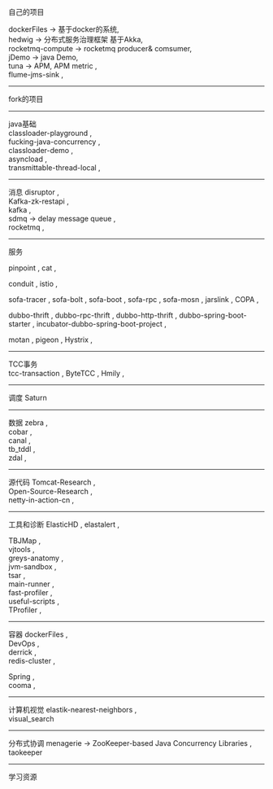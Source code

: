 自己的项目

dockerFiles -> 基于docker的系统,  
hedwig -> 分布式服务治理框架  基于Akka,  
rocketmq-compute -> rocketmq producer& comsumer,  
jDemo -> java Demo,  
tuna -> APM, APM metric ,  
flume-jms-sink ,  

-----

fork的项目

-----
java基础  
classloader-playground ,  
fucking-java-concurrency ,  
classloader-demo ,  
asyncload ,  
transmittable-thread-local ,  

---
消息
disruptor ,  
Kafka-zk-restapi ,  
kafka ,  
sdmq  -> delay message queue ,  
rocketmq ,  

---
服务


pinpoint , 
cat ,  

conduit ,
istio ,  

sofa-tracer ,
sofa-bolt ,
sofa-boot ,
sofa-rpc ,
sofa-mosn ,
jarslink ,
COPA ,  

dubbo-thrift ,
dubbo-rpc-thrift ,
dubbo-http-thrift ,
dubbo-spring-boot-starter ,
incubator-dubbo-spring-boot-project ,  

motan ,
pigeon ,
Hystrix ,  

----
TCC事务  
tcc-transaction  , 
ByteTCC  ,
Hmily  ,

---
调度
Saturn  

---
数据
zebra ,  
cobar  ,  
canal  ,  
tb_tddl  ,  
zdal  ,  

---
源代码
Tomcat-Research ,  
Open-Source-Research ,  
netty-in-action-cn ,  


---
工具和诊断
ElasticHD ,
elastalert ,  

TBJMap ,  
vjtools ,  
greys-anatomy ,  
jvm-sandbox ,  
tsar ,  
main-runner ,  
fast-profiler ,  
useful-scripts ,  
TProfiler ,  


---
容器
dockerFiles ,  
DevOps ,  
derrick ,   
redis-cluster ,  

Spring ,  
cooma ,  

-----
计算机视觉
elastik-nearest-neighbors ,  
visual_search  

-----
分布式协调
menagerie -> ZooKeeper-based Java Concurrency Libraries ,  
taokeeper  

----
学习资源



